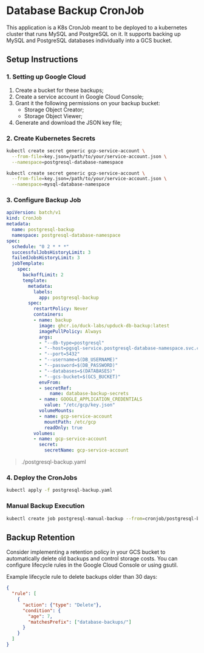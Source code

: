 # Database Backup CronJob

This application is a K8s CronJob meant to be deployed to a kubernetes cluster that runs MySQL and PostgreSQL on it. It supports backing up MySQL and PostgreSQL databases individually into a GCS bucket.

## Setup Instructions

### 1. Setting up Google Cloud

1. Create a bucket for these backups;
2. Create a service account in Google Cloud Console;
3. Grant it the following permissions on your backup bucket:
   - Storage Object Creator;
   - Storage Object Viewer;
4. Generate and download the JSON key file;

### 2. Create Kubernetes Secrets

```bash
kubectl create secret generic gcp-service-account \
  --from-file=key.json=/path/to/your/service-account.json \
  --namespace=postgresql-database-namespace

kubectl create secret generic gcp-service-account \
  --from-file=key.json=/path/to/your/service-account.json \
  --namespace=mysql-database-namespace
```

### 3. Configure Backup Job

```yaml
apiVersion: batch/v1
kind: CronJob
metadata:
  name: postgresql-backup
  namespace: postgresql-database-namespace
spec:
  schedule: "0 2 * * *"
  successfulJobsHistoryLimit: 3
  failedJobsHistoryLimit: 3
  jobTemplate:
    spec:
      backoffLimit: 2
      template:
        metadata:
          labels:
            app: postgresql-backup
        spec:
          restartPolicy: Never
          containers:
          - name: backup
            image: ghcr.io/duck-labs/upduck-db-backup:latest
            imagePullPolicy: Always
            args:
            - "--db-type=postgresql"
            - "--host=pgsql-service.postgresql-database-namespace.svc.cluster.local"
            - "--port=5432"
            - "--username=$(DB_USERNAME)"
            - "--password=$(DB_PASSWORD)"
            - "--databases=$(DATABASES)"
            - "--gcs-bucket=$(GCS_BUCKET)"
            envFrom:
            - secretRef:
                name: database-backup-secrets
            - name: GOOGLE_APPLICATION_CREDENTIALS
              value: "/etc/gcp/key.json"
            volumeMounts:
            - name: gcp-service-account
              mountPath: /etc/gcp
              readOnly: true
          volumes:
          - name: gcp-service-account
            secret:
              secretName: gcp-service-account
```
> ./postgresql-backup.yaml

### 4. Deploy the CronJobs

```bash
kubectl apply -f postgresql-backup.yaml
```

### Manual Backup Execution

```bash
kubectl create job postgresql-manual-backup --from=cronjob/postgresql-backup -n database-postgresql
```

## Backup Retention

Consider implementing a retention policy in your GCS bucket to automatically delete old backups and control storage costs. You can configure lifecycle rules in the Google Cloud Console or using gsutil.

Example lifecycle rule to delete backups older than 30 days:
```json
{
  "rule": [
    {
      "action": {"type": "Delete"},
      "condition": {
        "age": 7,
        "matchesPrefix": ["database-backups/"]
      }
    }
  ]
}
```
